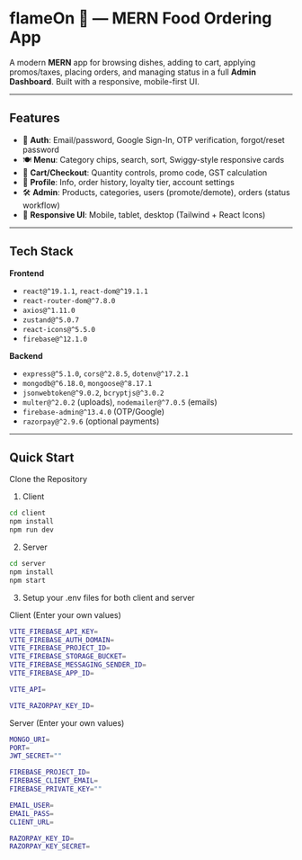 # flameOn 🍔 — MERN Food Ordering App

A modern **MERN** app for browsing dishes, adding to cart, applying promos/taxes, placing orders, and managing status in a full **Admin Dashboard**. Built with a responsive, mobile-first UI.

---

## Features

- 🔐 **Auth**: Email/password, Google Sign-In, OTP verification, forgot/reset password  
- 🍽️ **Menu**: Category chips, search, sort, Swiggy-style responsive cards  
- 🛒 **Cart/Checkout**: Quantity controls, promo code, GST calculation  
- 👤 **Profile**: Info, order history, loyalty tier, account settings  
- 🛠️ **Admin**: Products, categories, users (promote/demote), orders (status workflow)  
- 📱 **Responsive UI**: Mobile, tablet, desktop (Tailwind + React Icons)

---

## Tech Stack

**Frontend**
- `react@^19.1.1`, `react-dom@^19.1.1`
- `react-router-dom@^7.8.0`
- `axios@^1.11.0`
- `zustand@^5.0.7`
- `react-icons@^5.5.0`
- `firebase@^12.1.0`

**Backend**
- `express@^5.1.0`, `cors@^2.8.5`, `dotenv@^17.2.1`
- `mongodb@^6.18.0`, `mongoose@^8.17.1`
- `jsonwebtoken@^9.0.2`, `bcryptjs@^3.0.2`
- `multer@^2.0.2` (uploads), `nodemailer@^7.0.5` (emails)
- `firebase-admin@^13.4.0` (OTP/Google)
- `razorpay@^2.9.6` (optional payments)

---

## Quick Start 

   Clone the Repository

1) Client
```bash
cd client
npm install
npm run dev
```

2) Server
```bash
cd server
npm install
npm start
```

3) Setup your .env files for both client and server

Client
(Enter your own values)
```bash
VITE_FIREBASE_API_KEY=
VITE_FIREBASE_AUTH_DOMAIN=
VITE_FIREBASE_PROJECT_ID=
VITE_FIREBASE_STORAGE_BUCKET=
VITE_FIREBASE_MESSAGING_SENDER_ID=
VITE_FIREBASE_APP_ID=

VITE_API=

VITE_RAZORPAY_KEY_ID=

```
Server
(Enter your own values)
```bash
MONGO_URI=
PORT=
JWT_SECRET=""

FIREBASE_PROJECT_ID=
FIREBASE_CLIENT_EMAIL=
FIREBASE_PRIVATE_KEY=""

EMAIL_USER=
EMAIL_PASS=
CLIENT_URL=

RAZORPAY_KEY_ID=
RAZORPAY_KEY_SECRET=
```
   






